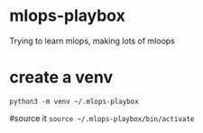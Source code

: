 # mlops-playbox
Trying to learn mlops, making lots of mloops
# create a venv
```python3 -m venv ~/.mlops-playbox```

#source it
```source ~/.mlops-playbox/bin/activate```
